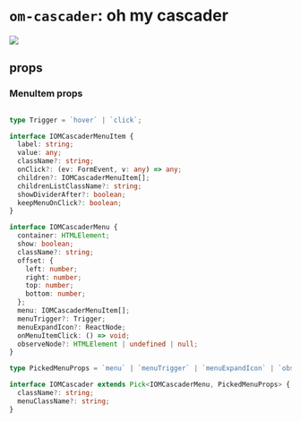 # `om-cascader`: oh my cascader

[![](https://img.shields.io/npm/v/om-cascader?style=flat-square)](https://npm.im/package/om-cascader)

## props

### MenuItem props
```typescript

type Trigger = `hover` | `click`;

interface IOMCascaderMenuItem {
  label: string;
  value: any;
  className?: string;
  onClick?: (ev: FormEvent, v: any) => any;
  children?: IOMCascaderMenuItem[];
  childrenListClassName?: string;
  showDividerAfter?: boolean;
  keepMenuOnClick?: boolean;
}

interface IOMCascaderMenu {
  container: HTMLElement;
  show: boolean;
  className?: string;
  offset: {
    left: number;
    right: number;
    top: number;
    bottom: number;
  };
  menu: IOMCascaderMenuItem[];
  menuTrigger?: Trigger;
  menuExpandIcon?: ReactNode;
  onMenuItemClick: () => void;
  observeNode?: HTMLElement | undefined | null;
}

type PickedMenuProps = `menu` | `menuTrigger` | `menuExpandIcon` | `observeNode`;

interface IOMCascader extends Pick<IOMCascaderMenu, PickedMenuProps> {
  className?: string;
  menuClassName?: string;
}

```
